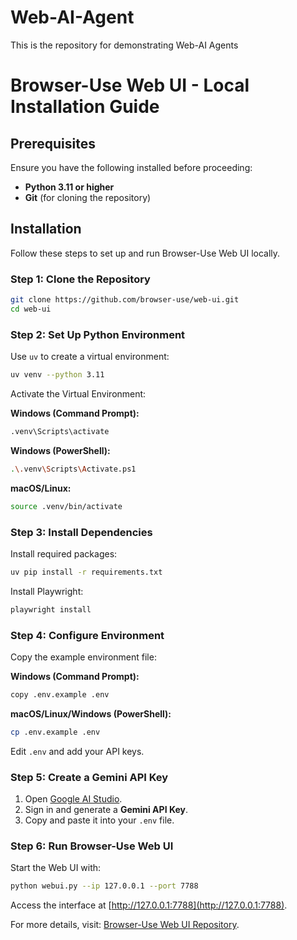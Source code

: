 # Web-AI-Agent
This is the repository for demonstrating Web-AI Agents





# Browser-Use Web UI - Local Installation Guide

## Prerequisites
Ensure you have the following installed before proceeding:

- **Python 3.11 or higher**
- **Git** (for cloning the repository)

## Installation
Follow these steps to set up and run Browser-Use Web UI locally.

### Step 1: Clone the Repository
```sh
git clone https://github.com/browser-use/web-ui.git
cd web-ui
```

### Step 2: Set Up Python Environment
Use `uv` to create a virtual environment:
```sh
uv venv --python 3.11
```

Activate the Virtual Environment:

**Windows (Command Prompt):**
```sh
.venv\Scripts\activate
```

**Windows (PowerShell):**
```sh
.\.venv\Scripts\Activate.ps1
```

**macOS/Linux:**
```sh
source .venv/bin/activate
```

### Step 3: Install Dependencies
Install required packages:
```sh
uv pip install -r requirements.txt
```

Install Playwright:
```sh
playwright install
```

### Step 4: Configure Environment
Copy the example environment file:

**Windows (Command Prompt):**
```sh
copy .env.example .env
```

**macOS/Linux/Windows (PowerShell):**
```sh
cp .env.example .env
```

Edit `.env` and add your API keys.

### Step 5: Create a Gemini API Key
1. Open [Google AI Studio](https://ai.google.com/studio/).
2. Sign in and generate a **Gemini API Key**.
3. Copy and paste it into your `.env` file.

### Step 6: Run Browser-Use Web UI
Start the Web UI with:
```sh
python webui.py --ip 127.0.0.1 --port 7788
```

Access the interface at [http://127.0.0.1:7788](http://127.0.0.1:7788).

For more details, visit: [Browser-Use Web UI Repository](https://github.com/browser-use/web-ui).


